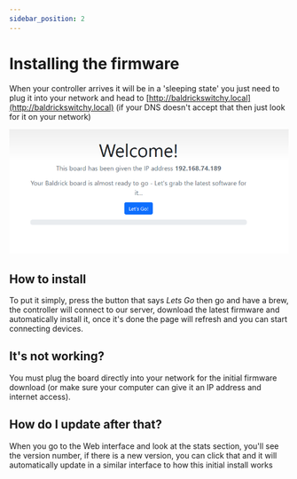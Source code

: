 ```yaml
---
sidebar_position: 2
---
```


# Installing the firmware
When your controller arrives it will be in a 'sleeping state' you just need to plug it into your network and head to [http://baldrickswitchy.local](http://baldrickswitchy.local) (if your DNS doesn't accept that then just look for it on your network)

![First Firmware](../img/first-firmware.png)

## How to install

To put it simply, press the button that says *Lets Go* then go and have a brew, the controller will connect to our server, download the latest firmware and automatically install it, once it's done the page will refresh and you can start connecting devices.

## It's not working?

You must plug the board directly into your network for the initial firmware download (or make sure your computer can give it an IP address and internet access).

## How do I update after that?

When you go to the Web interface and look at the stats section, you'll see the version number, if there is a new version, you can click that and it will automatically update in a similar interface to how this initial install works
